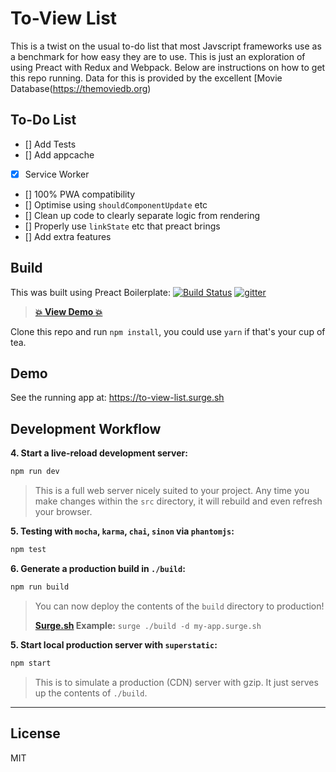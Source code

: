 # To-View List #
This is a twist on the usual to-do list that most Javscript frameworks use as a benchmark for how easy they are to use.
This is just an exploration of using Preact with Redux and Webpack. Below are instructions on how to get this repo running.
Data for this is provided by the excellent [Movie Database(https://themoviedb.org)

## To-Do List ##
- [] Add Tests
- [] Add appcache
- [x] Service Worker
- [] 100% PWA compatibility
- [] Optimise using `shouldComponentUpdate` etc
- [] Clean up code to clearly separate logic from rendering
- [] Properly use `linkState` etc that preact brings
- [] Add extra features


## Build ##
This was built using Preact Boilerplate: 
[![Build Status](https://travis-ci.org/developit/preact-boilerplate.svg?branch=master)](https://travis-ci.org/developit/preact-boilerplate)
[![gitter](https://badges.gitter.im/Join%20Chat.svg)](https://gitter.im/developit/preact)

> **[:boom: View Demo :boom:](https://preact-boilerplate.surge.sh)**

Clone this repo and run `npm install`, you could use `yarn` if that's your cup of tea.

## Demo ##
See the running app at:
https://to-view-list.surge.sh

## Development Workflow

**4. Start a live-reload development server:**

```sh
npm run dev
```

> This is a full web server nicely suited to your project. Any time you make changes within the `src` directory, it will rebuild and even refresh your browser.

**5. Testing with `mocha`, `karma`, `chai`, `sinon` via `phantomjs`:**

```sh
npm test
```

**6. Generate a production build in `./build`:**

```sh
npm run build
```

> You can now deploy the contents of the `build` directory to production!
>
> **[Surge.sh](https://surge.sh) Example:** `surge ./build -d my-app.surge.sh`


**5. Start local production server with `superstatic`:**

```sh
npm start
```

> This is to simulate a production (CDN) server with gzip. It just serves up the contents of `./build`.



---

## License

MIT

[Preact]: https://developit.github.io/preact
[webpack]: https://webpack.github.io
